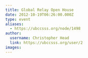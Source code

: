 ```yaml
---
title: Global Relay Open House 
date: 2012-10-19T06:26:00.000Z
type: event
aliases:
  - https://ubccsss.org/node/1498
author:
  username: Christopher Head
  link: https://ubccsss.org/user/2
images:
---
```


